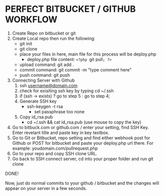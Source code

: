 PERFECT BITBUCKET / GITHUB WORKFLOW
===================================

1. Create Repo on bitbucket or git
2. Create Local repo then run the following:
   - git init
   - git clone <repo name>
   - place your files in here, main file for this process will be deploy.php
     - deploy.php file content: `<?php `git pull`; ?>`
   - upload command: git add .
   - commit command: git commit -m "type comment here"
   - push command: git push
3. Connecting Server with Github
   1. ssh username@domain.com
   2. check for exisiting ssh key by typing
      cd ~/.ssh
   3. if (ssh -> exists) ? go to step 5 : go to step 4;
   4. Generate SSH key
      - ssh-keygen -t rsa
        - set passphrase too none
   5. Copy id_rsa.pub 
      - cd ~/.ssh && cat id_rsa.pub (use mouse to copy the key)
4. Go to bitbuck.com or github.com / enter your setting, find SSH Key. Enter revelant title and paste key in key textbox.
5. Go to Git or Bitbucket, repo setting and find either webhook post for Github or POST for bitbucket and paste your deploy.php url there. For example: youdomain.com/pullrequest.php
5. Go to your repo and copy SSH clone URL. 
6. Go back to SSH connect server, cd into your proper folder and run git clone <pasteSshURL>
 
DONE!

Now, just do normal commits to your github / bitbucket and the changes will appear on your server in a few seconds.



